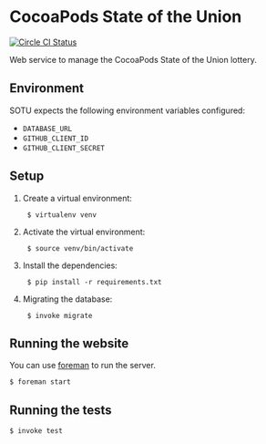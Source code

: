# CocoaPods State of the Union

[![Circle CI Status](https://img.shields.io/circleci/project/CocoaPods/sotu.cocoapods.org.svg)](https://circleci.com/gh/CocoaPods/sotu.cocoapods.org/tree/master)

Web service to manage the CocoaPods State of the Union lottery.

## Environment

SOTU expects the following environment variables configured:

- `DATABASE_URL`
- `GITHUB_CLIENT_ID`
- `GITHUB_CLIENT_SECRET`

## Setup

1. Create a virtual environment:

        $ virtualenv venv

2. Activate the virtual environment:

        $ source venv/bin/activate

3. Install the dependencies:

        $ pip install -r requirements.txt

4. Migrating the database:

        $ invoke migrate

## Running the website

You can use [foreman](https://github.com/ddollar/foreman) to run the server.

```shell
$ foreman start
```

## Running the tests

```shell
$ invoke test
```

